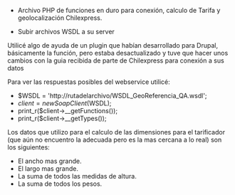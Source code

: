 - Archivo PHP de funciones en duro para conexión, calculo de Tarifa y geolocalización Chilexpress.

- Subir archivos WSDL a su server

Utilicé algo de ayuda de un plugin que habían desarrollado para Drupal, básicamente la función, pero estaba desactualizado y tuve que hacer unos cambios con la guia recibida de parte de Chilexpress para conexión a sus datos

Para ver las respuestas posibles del webservice utilicé:
- $WSDL = 'http://rutadelarchivo/WSDL_GeoReferencia_QA.wsdl';
- $client = new SoapClient($WSDL);
- print_r($client->__getFunctions()); 
- print_r($client->__getTypes());

Los datos que utilizo para el calculo de las dimensiones para el tarificador (que aún no encuentro la adecuada pero es la mas cercana a lo real) son los siguientes:
- El ancho mas grande.
- El largo mas grande.
- La suma de todos las medidas de altura.
- La suma de todos los pesos.

